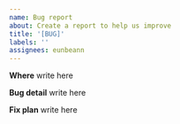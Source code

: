 ```yaml
---
name: Bug report
about: Create a report to help us improve
title: '[BUG]'
labels: ''
assignees: eunbeann
---
```


**Where**
write here

**Bug detail**
write here

**Fix plan**
write here
